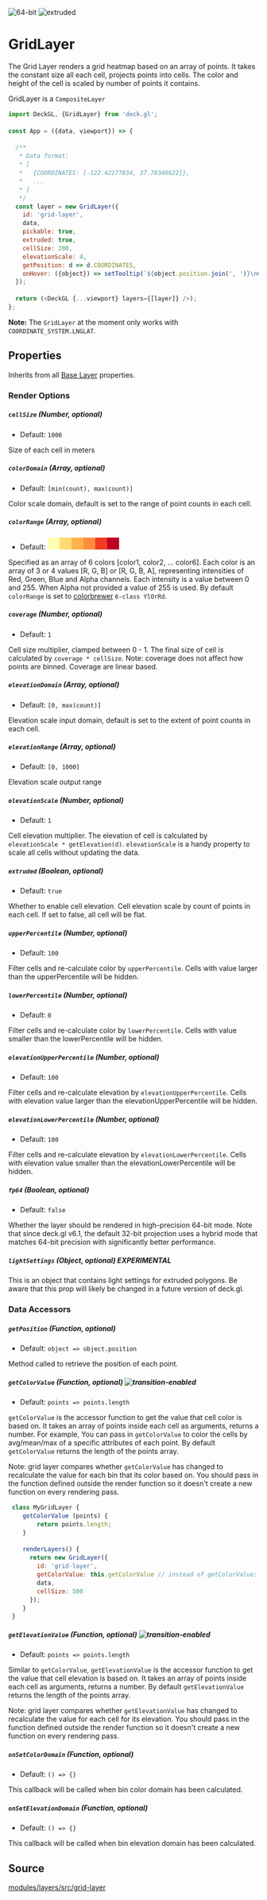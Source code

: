 <!-- INJECT:"GridLayerDemo" -->

<p class="badges">
  <img src="https://img.shields.io/badge/64--bit-support-blue.svg?style=flat-square" alt="64-bit" />
  <img src="https://img.shields.io/badge/extruded-yes-blue.svg?style=flat-square" alt="extruded" />
</p>

# GridLayer

The Grid Layer renders a grid heatmap based on an array of points.
It takes the constant size all each cell, projects points into cells. The color
and height of the cell is scaled by number of points it contains.

GridLayer is a `CompositeLayer`

```js
import DeckGL, {GridLayer} from 'deck.gl';

const App = ({data, viewport}) => {

  /**
   * Data format:
   * [
   *   {COORDINATES: [-122.42177834, 37.78346622]},
   *   ...
   * ]
   */
  const layer = new GridLayer({
    id: 'grid-layer',
    data,
    pickable: true,
    extruded: true,
    cellSize: 200,
    elevationScale: 4,
    getPosition: d => d.COORDINATES,
    onHover: ({object}) => setTooltip(`${object.position.join(', ')}\nCount: ${object.count}`)
  });

  return (<DeckGL {...viewport} layers={[layer]} />);
};
```

**Note:** The `GridLayer` at the moment only works with `COORDINATE_SYSTEM.LNGLAT`.

## Properties

Inherits from all [Base Layer](/docs/api-reference/layer.md) properties.

### Render Options

##### `cellSize` (Number, optional)

* Default: `1000`

Size of each cell in meters

##### `colorDomain` (Array, optional)

* Default: `[min(count), max(count)]`

Color scale domain, default is set to the range of point counts in each cell.

##### `colorRange` (Array, optional)

* Default: <img src="/website/src/static/images/colorbrewer_YlOrRd_6.png"/></a>

Specified as an array of 6 colors [color1, color2, ... color6]. Each color is an array of 3 or 4 values [R, G, B] or [R, G, B, A], representing intensities of Red, Green, Blue and Alpha channels.  Each intensity is a value between 0 and 255. When Alpha not provided a value of 255 is used. By default `colorRange` is set to
[colorbrewer](http://colorbrewer2.org/#type=sequential&scheme=YlOrRd&n=6) `6-class YlOrRd`.

##### `coverage` (Number, optional)

* Default: `1`

Cell size multiplier, clamped between 0 - 1. The final size of cell
is calculated by `coverage * cellSize`. Note: coverage does not affect how points
are binned. Coverage are linear based.

##### `elevationDomain` (Array, optional)

* Default: `[0, max(count)]`

Elevation scale input domain, default is set to the extent of point counts in each cell.

##### `elevationRange` (Array, optional)

* Default: `[0, 1000]`

Elevation scale output range

##### `elevationScale` (Number, optional)

* Default: `1`

Cell elevation multiplier. The elevation of cell is calculated by
`elevationScale * getElevation(d)`.
`elevationScale` is a handy property to scale all cells without updating the data.

##### `extruded` (Boolean, optional)

* Default: `true`

Whether to enable cell elevation. Cell elevation scale by count of points in each cell. If set to false, all cell will be flat.

##### `upperPercentile` (Number, optional)

* Default: `100`

Filter cells and re-calculate color by `upperPercentile`. Cells with value
larger than the upperPercentile will be hidden.

##### `lowerPercentile` (Number, optional)

* Default: `0`

Filter cells and re-calculate color by `lowerPercentile`. Cells with value
smaller than the lowerPercentile will be hidden.

##### `elevationUpperPercentile` (Number, optional)

* Default: `100`

Filter cells and re-calculate elevation by `elevationUpperPercentile`. Cells with elevation value
larger than the elevationUpperPercentile will be hidden.

##### `elevationLowerPercentile` (Number, optional)

* Default: `100`

Filter cells and re-calculate elevation by `elevationLowerPercentile`. Cells with elevation value
smaller than the elevationLowerPercentile will be hidden.


##### `fp64` (Boolean, optional)

* Default: `false`

Whether the layer should be rendered in high-precision 64-bit mode. Note that since deck.gl v6.1, the default 32-bit projection uses a hybrid mode that matches 64-bit precision with significantly better performance.

##### `lightSettings` (Object, optional) **EXPERIMENTAL**

This is an object that contains light settings for extruded polygons.
Be aware that this prop will likely be changed in a future version of deck.gl.

### Data Accessors

##### `getPosition` (Function, optional)

* Default: `object => object.position`

Method called to retrieve the position of each point.

##### `getColorValue` (Function, optional) ![transition-enabled](https://img.shields.io/badge/transition-enabled-green.svg?style=flat-square")

* Default: `points => points.length`

`getColorValue` is the accessor function to get the value that cell color is based on.
It takes an array of points inside each cell as arguments, returns a number. For example,
You can pass in `getColorValue` to color the cells by avg/mean/max of a specific attributes of each point.
By default `getColorValue` returns the length of the points array.

Note: grid layer compares whether `getColorValue` has changed to recalculate the value for each bin that its color based on.
You should pass in the function defined outside the render function so it doesn't create a new function on every rendering pass.

```js
 class MyGridLayer {
    getColorValue (points) {
        return points.length;
    }

    renderLayers() {
      return new GridLayer({
        id: 'grid-layer',
        getColorValue: this.getColorValue // instead of getColorValue: (points) => { return points.length; }
        data,
        cellSize: 500
      });
    }
 }
```

##### `getElevationValue` (Function, optional) ![transition-enabled](https://img.shields.io/badge/transition-enabled-green.svg?style=flat-square")

* Default: `points => points.length`

Similar to `getColorValue`, `getElevationValue` is the accessor function to get the value that cell elevation is based on.
It takes an array of points inside each cell as arguments, returns a number.
By default `getElevationValue` returns the length of the points array.

Note: grid layer compares whether `getElevationValue` has changed to recalculate the value for each cell for its elevation.
You should pass in the function defined outside the render function so it doesn't create a new function on every rendering pass.

##### `onSetColorDomain` (Function, optional)

* Default: `() => {}`

This callback will be called when bin color domain has been calculated.

##### `onSetElevationDomain` (Function, optional)

* Default: `() => {}`

This callback will be called when bin elevation domain has been calculated.

## Source

[modules/layers/src/grid-layer](https://github.com/uber/deck.gl/tree/6.1-release/modules/layers/src/grid-layer)
